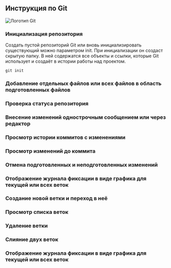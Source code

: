 ## Инструкция по Git

![Логотип Git](git_logo.jpg)

### **Инициализация репозитория**
Создать пустой репозиторий Git или вновь инициализировать существующий можно параметром init. При инициализации он создаст скрытую папку. В ней содержатся все объекты и ссылки, которые Git использует и создаёт в истории работы над проектом.

    git init

### **Добавление отдельных файлов или всех файлов в область подготовленных файлов**

### **Проверка статуса репозитория**

### **Внесение изменений однострочным сообщением или через редактор**

### **Просмотр истории коммитов с изменениями**

### **Просмотр изменений до коммита**

### **Отмена подготовленных и неподготовленных изменений**

### **Отображение журнала фиксации в виде графика для текущей или всех веток**

### **Создание новой ветки и переход в неё**

### **Просмотр списка веток**

### **Удаление ветки**

### **Слияние двух веток**

### **Отображение журнала фиксации в виде графика для текущей или всех веток**

